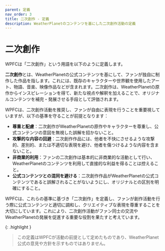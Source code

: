 ```yaml
---
parent: 定義
nav_order: 3
title: 二次創作 - 定義
description: WeatherPlanetのコンテンツを基にした二次創作活動の定義
---
```


# 二次創作

WPFCは「二次創作」という用語を以下のように定義します。

**二次創作**とは、WeatherPlanetの公式コンテンツを基にして、ファンが独自に制作した作品を指します。これには、既存のキャラクターや世界観を使用したアート、物語、音楽、映像作品などが含まれます。二次創作は、WeatherPlanetの原作からインスピレーションを得て、新たな視点や解釈を加えることで、オリジナルコンテンツを補完・発展させる手段として評価されます。

WPFCは、二次創作活動を推奨し、ファンが自由に表現を行うことを重要視していますが、以下の基準を守ることが前提となります：

- **尊重と配慮**：二次創作がWeatherPlanetの原作やキャラクターを尊重し、公式コンテンツの意図を無視した誤解を招かないこと。
- **攻撃的な内容の回避**：二次創作作品には、他者を不快にさせるような攻撃的、差別的、または不適切な表現を避け、他者を傷つけるような内容を含まないこと。
- **非商業的利用**：ファンの二次創作は基本的に非商業的な活動として行い、WeatherPlanetのコンテンツを利用して直接的な利益を得ることは控えること。
- **公式コンテンツとの混同を避ける**：二次創作作品がWeatherPlanetの公式コンテンツであると誤解されることがないようにし、オリジナルとの区別を明確にすること。

WPFCは、これらの基準に基づき「二次創作」を定義し、ファンが創作活動を行う際に公式コンテンツと適切に調和し、クリエイティブな表現を尊重することを大切にしています。これにより、二次創作活動がファン同士の交流やWeatherPlanetの発展を促進する重要な役割を果たすと考えています。

{: .highlight }
> この定義はWPFCが活動の前提として定めたものであり、WeatherPlanet公式の意見や方針を示すものではありません。
